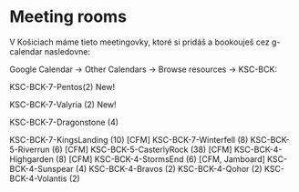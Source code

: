 # Meeting rooms
V Košiciach máme tieto meetingovky, ktoré si pridáš a bookouješ cez g-calendar nasledovne:



Google Calendar → Other Calendars → Browse resources → KSC-BCK:

KSC-BCK-7-Pentos(2) New!

KSC-BCK-7-Valyria (2) New!

KSC-BCK-7-Dragonstone (4)

KSC-BCK-7-KingsLanding (10) [CFM]
KSC-BCK-7-Winterfell (8)
KSC-BCK-5-Riverrun (6) [CFM]
KSC-BCK-5-CasterlyRock (38) [CFM]
KSC-BCK-4-Highgarden (8) [CFM]
KSC-BCK-4-StormsEnd (6) [CFM, Jamboard]
KSC-BCK-4-Sunspear (4)
KSC-BCK-4-Bravos (2)
KSC-BCK-4-Qohor (2)
KSC-BCK-4-Volantis (2)